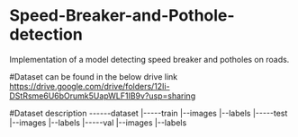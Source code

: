 # Speed-Breaker-and-Pothole-detection
Implementation of a model detecting speed breaker and potholes on roads.

#Dataset can be found in the below drive link
https://drive.google.com/drive/folders/12Ii-DStRsme6U6bOrumk5UapWLF1IB9v?usp=sharing

#Dataset description
------dataset
 |-----train
     |--images
     |--labels
 |-----test
     |--images
     |--labels
 |-----val
     |--images
     |--labels
